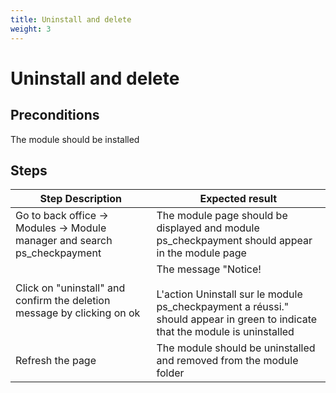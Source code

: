 ```yaml
---
title: Uninstall and delete
weight: 3
---
```


# Uninstall and delete

## Preconditions

The module should be installed
## Steps
| Step Description | Expected result |
| ----- | ----- |
| Go to back office -> Modules -> Module manager and search ps_checkpayment | The module page should be displayed and module ps_checkpayment should appear in the module page |
| Click on "uninstall" and confirm the deletion message by clicking on ok | The message "Notice!<br /><br>L'action Uninstall sur le module ps_checkpayment a réussi." should appear in green to indicate that the module is uninstalled |
| Refresh the page | The module should be uninstalled and removed from the module folder |
